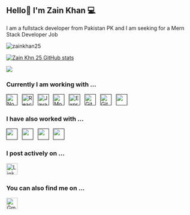 ## Hello👋 I'm Zain Khan ‍💻

I am a fullstack developer from Pakistan PK and I am seeking for a Mern Stack Developer Job

<p align="left"> <img src="https://komarev.com/ghpvc/?username=zainkhan25&label=Profile%20views&color=0e75b6&style=flat" alt="zainkhan25" /> </p>

[![Zain Khn 25 GitHub stats](https://github-readme-stats.vercel.app/api?username=zainkhan25&count_private=true&show_icons=true&theme=radical)](https://github.com/anuraghazra/github-readme-stats)

<p><img align="center" src="http://github-readme-streak-stats.herokuapp.com?user=zainkhan25&theme=dark&background=000000"/></p>



### Currently I am working with ...

<a href="" target="_blank" title="Node.js" rel="noreferrer"><img src="https://www.vectorlogo.zone/logos/nodejs/nodejs-icon.svg" alt="Node.js" width="30" height="30"/></a>&nbsp;&nbsp;
<a href="" target="_blank" title="ReactJS" rel="noreferrer"><img src="https://www.vectorlogo.zone/logos/reactjs/reactjs-icon.svg" alt="ReactJS" width="30" height="30"/></a>&nbsp;&nbsp;
<a href="" target="_blank" title="JavaScript" rel="noreferrer"><img src="https://www.freepnglogos.com/uploads/javascript-png/javascript-vector-logo-yellow-png-transparent-javascript-vector-12.png" alt="JavaScript" width="30" height="30"/></a>&nbsp;&nbsp;
<a href="" target="_blank" title="MongoDB" rel="noreferrer"><img src="https://www.vectorlogo.zone/logos/mongodb/mongodb-icon.svg" alt="Mongo" width="30" height="30"/></a>&nbsp;&nbsp;
<a href="" target="_blank" title="ExpressJs" rel="noreferrer"><img src="https://ajeetchaulagain.com/static/7cb4af597964b0911fe71cb2f8148d64/87351/express-js.png" alt="ExpressJS" width="30" height="30"/></a>&nbsp;&nbsp;
<a href="" target="_blank" title="Git" rel="noreferrer"><img src="https://www.vectorlogo.zone/logos/git-scm/git-scm-icon.svg" alt="Git" width="30" height="30"/></a>&nbsp;&nbsp;
<a href="" target="_blank" title="GitHub" rel="noreferrer"><img src="https://www.vectorlogo.zone/logos/github/github-tile.svg" alt="GitHub" width="30" height="30"/></a>&nbsp;&nbsp;
<a href="" title="Postman" target="_blank" rel="noreferrer"><img src="https://www.vectorlogo.zone/logos/getpostman/getpostman-icon.svg" alt="" width="30" height="30"/></a>&nbsp;&nbsp;

### I have also worked with ...


<a href="" title="HTML" target="_blank" rel="noreferrer"><img src="https://www.vectorlogo.zone/logos/w3_html5/w3_html5-icon.svg" alt="" width="30" height="30"/></a>&nbsp;&nbsp;
<a href="" title="CSS" target="_blank" rel="noreferrer"><img src="https://www.vectorlogo.zone/logos/w3_css/w3_css-icon.svg" alt="" width="30" height="30"/></a>&nbsp;&nbsp;
<a href="" title="BOOTSTRAP" target="_blank" rel="noreferrer"><img src="https://www.vectorlogo.zone/logos/getbootstrap/getbootstrap-icon.svg" alt="" width="30" height="30"/></a>&nbsp;&nbsp;
<a href="" title="FIREBASE" target="_blank" rel="noreferrer"><img src="https://www.vectorlogo.zone/logos/firebase/firebase-icon.svg" alt="" width="30" height="30"/></a>&nbsp;&nbsp;


### I post actively on ...

<a href="https://www.linkedin.com/in/zain-khan-officia/" title="Zain Khan" target="_blank" rel="noreferrer"><img src="https://www.vectorlogo.zone/logos/linkedin/linkedin-tile.svg" alt="LinkedIn" width="30" height="30"/></a>&nbsp;&nbsp;

### You can also find me on ...

<a href="mailto:zainarfeen87@gmail.com" target="_blank" title="zainarfeen87@gmail.com" rel="noreferrer"><img src="https://www.vectorlogo.zone/logos/gmail/gmail-tile.svg" alt="Gmail" width="30" height="30"/></a>
